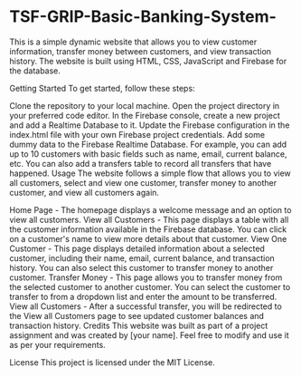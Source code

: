 # TSF-GRIP-Basic-Banking-System-
This is a simple dynamic website that allows you to view customer information, transfer money between customers, and view transaction history. The website is built using HTML, CSS, JavaScript and Firebase for the database.

Getting Started
To get started, follow these steps:

Clone the repository to your local machine.
Open the project directory in your preferred code editor.
In the Firebase console, create a new project and add a Realtime Database to it.
Update the Firebase configuration in the index.html file with your own Firebase project credentials.
Add some dummy data to the Firebase Realtime Database. For example, you can add up to 10 customers with basic fields such as name, email, current balance, etc. You can also add a transfers table to record all transfers that have happened.
Usage
The website follows a simple flow that allows you to view all customers, select and view one customer, transfer money to another customer, and view all customers again.

Home Page - The homepage displays a welcome message and an option to view all customers.
View all Customers - This page displays a table with all the customer information available in the Firebase database. You can click on a customer's name to view more details about that customer.
View One Customer - This page displays detailed information about a selected customer, including their name, email, current balance, and transaction history. You can also select this customer to transfer money to another customer.
Transfer Money - This page allows you to transfer money from the selected customer to another customer. You can select the customer to transfer to from a dropdown list and enter the amount to be transferred.
View all Customers - After a successful transfer, you will be redirected to the View all Customers page to see updated customer balances and transaction history.
Credits
This website was built as part of a project assignment and was created by [your name]. Feel free to modify and use it as per your requirements.

License
This project is licensed under the MIT License.




